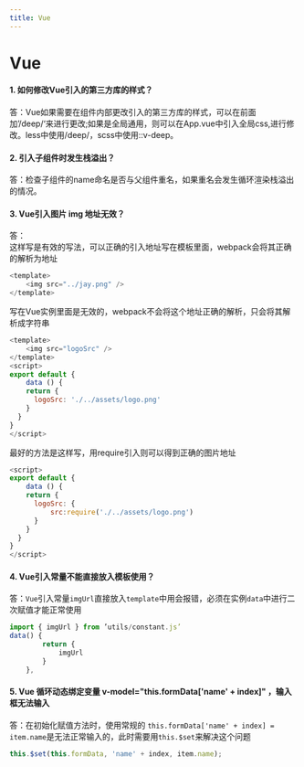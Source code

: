 ```yaml
---
title: Vue
---
```


<!--
 * @Description: Vue Bug
 * @Date: 2020-06-08 18:10:03
 -->

# Vue

#### 1. 如何修改Vue引入的第三方库的样式？

答：Vue如果需要在组件内部更改引入的第三方库的样式，可以在前面加’/deep/‘来进行更改;如果是全局通用，则可以在App.vue中引入全局css,进行修改。less中使用/deep/，scss中使用::v-deep。

#### 2. 引入子组件时发生栈溢出？  

答：检查子组件的name命名是否与父组件重名，如果重名会发生循环渲染栈溢出的情况。  

#### 3. Vue引入图片 img 地址无效？  

答：  
这样写是有效的写法，可以正确的引入地址写在模板里面，webpack会将其正确的解析为地址 
```js
<template>
    <img src="../jay.png" />
</template>
```  
写在Vue实例里面是无效的，webpack不会将这个地址正确的解析，只会将其解析成字符串  
```js
<template>
    <img src="logoSrc" />
</template>
<script>
export default {
    data () {
    return {
      logoSrc: './../assets/logo.png'
    }
  }
}
</script>
```   
最好的方法是这样写，用require引入则可以得到正确的图片地址   
```js
<script>
export default {
    data () {
    return {
      logoSrc: {
          src:require('./../assets/logo.png')
      }
    }
  }
}
</script>
```   

#### 4. Vue引入常量不能直接放入模板使用？  

答：`Vue`引入常量`imgUrl`直接放入`template`中用会报错，必须在实例`data`中进行二次赋值才能正常使用  

```js
import { imgUrl } from ’utils/constant.js’   
data() {
        return {
            imgUrl
        }
    },
```

#### 5. Vue 循环动态绑定变量 v-model="this.formData['name' + index]" ，输入框无法输入

答：在初始化赋值方法时，使用常规的 `this.formData['name' + index] = item.name`是无法正常输入的，此时需要用`this.$set`来解决这个问题

```js
this.$set(this.formData, 'name' + index, item.name);
```
